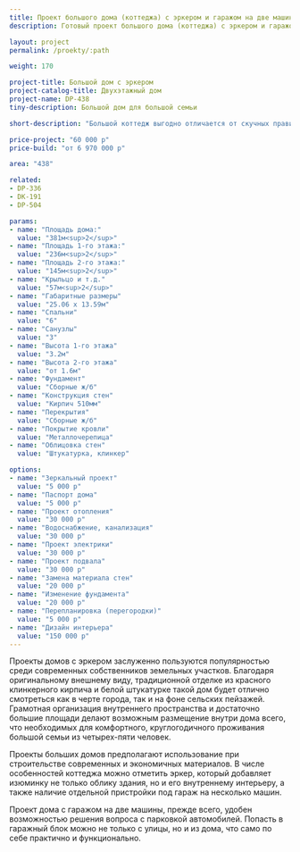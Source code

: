 ```yaml
---
title: Проект большого дома (коттеджа) с эркером и гаражом на две машины
description: Готовый проект большого дома (коттеджа) с эркером и гаражом на две машины, из кирпича, газобетона или пеноблоков. Площадь&#58; 438 м.кв.

layout: project
permalink: /proekty/:path

weight: 170

project-title: Большой дом с эркером
project-catalog-title: Двухэтажный дом
project-name: DP-438
tiny-description: Большой дом для большой семьи

short-description: "Большой коттедж выгодно отличается от скучных правильных домов, а эркер внешне делает дом интереснее и дополняет интерьер. Удачная планировка подразумевает максимум отдельных пространств, и в то же время, минимум коридоров. Пристроенный гараж на две – три машины, имеет доступ не только с улицы, но и непосредственно из дома. В проекте предусмотрено восемь жилых комнат, один санузел на первом этаже и два на втором."

price-project: "60 000 р"
price-build: "от 6 970 000 р"

area: "438"

related:
- DP-336
- DK-191
- DP-504

params:
- name: "Площадь дома:"
  value: "381м<sup>2</sup>"
- name: "Площадь 1-го этажа:"
  value: "236м<sup>2</sup>"
- name: "Площадь 2-го этажа:"
  value: "145м<sup>2</sup>"
- name: "Крыльцо и т.д."
  value: "57м<sup>2</sup>"
- name: "Габаритные размеры"
  value: "25.06 x 13.59м"
- name: "Спальни"
  value: "6"
- name: "Санузлы"
  value: "3"
- name: "Высота 1-го этажа"
  value: "3.2м"
- name: "Высота 2-го этажа"
  value: "от 1.6м"
- name: "Фундамент"
  value: "Сборные ж/б"
- name: "Конструкция стен"
  value: "Кирпич 510мм"
- name: "Перекрытия"
  value: "Сборные ж/б"
- name: "Покрытие кровли"
  value: "Металлочерепица"
- name: "Облицовка стен"
  value: "Штукатурка, клинкер"

options:
- name: "Зеркальный проект"
  value: "5 000 р"
- name: "Паспорт дома"
  value: "5 000 р"
- name: "Проект отопления"
  value: "30 000 р"
- name: "Водоснабжение, канализация"
  value: "30 000 р"
- name: "Проект электрики"
  value: "30 000 р"
- name: "Проект подвала"
  value: "30 000 р"
- name: "Замена материала стен"
  value: "20 000 р"
- name: "Изменение фундамента"
  value: "20 000 р"
- name: "Перепланировка (перегородки)"
  value: "5 000 р"
- name: "Дизайн интерьера"
  value: "150 000 р"
---
```

Проекты домов с эркером заслуженно пользуются популярностью среди современных собственников земельных участков. Благодаря оригинальному внешнему виду, традиционной отделке из красного клинкерного кирпича и белой штукатурке такой дом будет отлично смотреться как в черте города, так и на фоне сельских пейзажей. Грамотная организация внутреннего пространства и достаточно большие площади делают возможным размещение внутри дома всего, что необходимых для комфортного, круглогодичного проживания большой семьи из четырех-пяти человек.

Проекты больших домов предполагают использование при строительстве современных и экономичных материалов. В числе особенностей коттеджа можно отметить эркер, который добавляет изюминку не только облику здания, но и его внутреннему интерьеру, а также наличие отдельной пристройки под гараж на несколько машин.

Проект дома с гаражом на две машины, прежде всего, удобен возможностью решения вопроса с парковкой автомобилей. Попасть в гаражный блок можно не только с улицы, но и из дома, что само по себе практично и функционально.